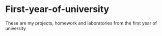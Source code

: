 # First-year-of-university
These are my projects, homework and laboratories from the first year of university
